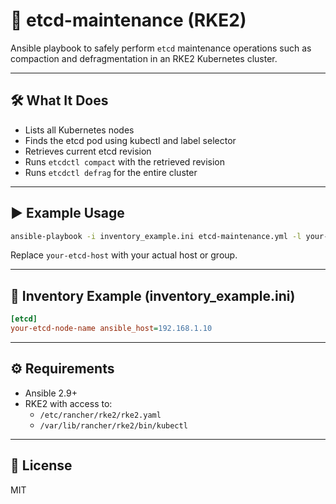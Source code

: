 # 🔧 etcd-maintenance (RKE2)

Ansible playbook to safely perform `etcd` maintenance operations such as compaction and defragmentation in an RKE2 Kubernetes cluster.

---

## 🛠️ What It Does

- Lists all Kubernetes nodes
- Finds the etcd pod using kubectl and label selector
- Retrieves current etcd revision
- Runs `etcdctl compact` with the retrieved revision
- Runs `etcdctl defrag` for the entire cluster

---

## ▶️ Example Usage

```bash
ansible-playbook -i inventory_example.ini etcd-maintenance.yml -l your-etcd-host
```

Replace `your-etcd-host` with your actual host or group.

---

## 📂 Inventory Example (inventory_example.ini)

```ini
[etcd]
your-etcd-node-name ansible_host=192.168.1.10
```

---

## ⚙️ Requirements

- Ansible 2.9+
- RKE2 with access to:
  - `/etc/rancher/rke2/rke2.yaml`
  - `/var/lib/rancher/rke2/bin/kubectl`

---

## 📄 License

MIT